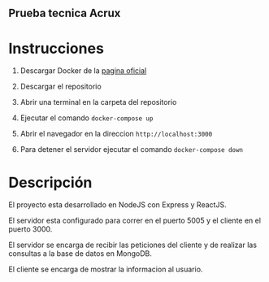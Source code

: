 ## Prueba tecnica Acrux

# Instrucciones

1. Descargar Docker de la <a href=https://www.docker.com/products/docker-desktop>pagina oficial</a> 

2. Descargar el repositorio

3. Abrir una terminal en la carpeta del repositorio

4. Ejecutar el comando `docker-compose up`

5. Abrir el navegador en la direccion `http://localhost:3000`

6. Para detener el servidor ejecutar el comando `docker-compose down`

# Descripción

El proyecto esta desarrollado en NodeJS con Express y ReactJS.

El servidor esta configurado para correr en el puerto 5005 y el cliente en el puerto 3000.

El servidor se encarga de recibir las peticiones del cliente y de realizar las consultas a la base de datos en MongoDB.

El cliente se encarga de mostrar la informacion al usuario.
